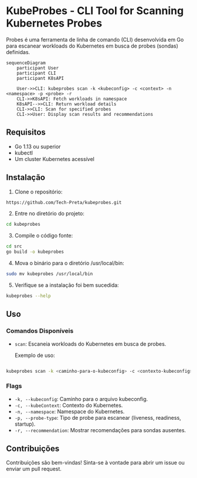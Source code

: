 # KubeProbes - CLI Tool for Scanning Kubernetes Probes

Probes é uma ferramenta de linha de comando (CLI) desenvolvida em Go para escanear workloads do Kubernetes em busca de probes (sondas) definidas.

```mermaid
sequenceDiagram
    participant User
    participant CLI
    participant K8sAPI

    User->>CLI: kubeprobes scan -k <kubeconfig> -c <context> -n <namespace> -p <probe> -r
    CLI->>K8sAPI: Fetch workloads in namespace
    K8sAPI-->>CLI: Return workload details
    CLI->>CLI: Scan for specified probes
    CLI->>User: Display scan results and recommendations
```

## Requisitos

- Go 1.13 ou superior
- kubectl
- Um cluster Kubernetes acessível

## Instalação

1. Clone o repositório:

```bash
https://github.com/Tech-Preta/kubeprobes.git
```

2. Entre no diretório do projeto:

```bash
cd kubeprobes
```

3. Compile o código fonte:

```bash
cd src
go build -o kubeprobes
```

4. Mova o binário para o diretório /usr/local/bin:

```bash
sudo mv kubeprobes /usr/local/bin
```

5. Verifique se a instalação foi bem sucedida:

```bash
kubeprobes --help
```

## Uso

### Comandos Disponíveis

- `scan`: Escaneia workloads do Kubernetes em busca de probes.
  
  Exemplo de uso:

```bash

kubeprobes scan -k <caminho-para-o-kubeconfig> -c <contexto-kubeconfig> -n <namespace> -p <tipo-de-probe> -r
```

### Flags

- `-k, --kubeconfig`: Caminho para o arquivo kubeconfig.
- `-c, --kubeContext`: Contexto do Kubernetes.
- `-n, --namespace`: Namespace do Kubernetes.
- `-p, --probe-type`: Tipo de probe para escanear (liveness, readiness, startup).
- `-r, --recommendation`: Mostrar recomendações para sondas ausentes.

## Contribuições

Contribuições são bem-vindas! Sinta-se à vontade para abrir um issue ou enviar um pull request.
